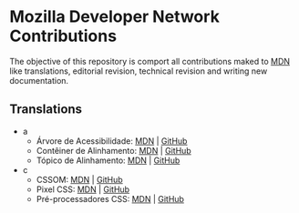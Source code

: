 # Mozilla Developer Network Contributions

The objective of this repository is comport all contributions maked to [MDN](https://developer.mozilla.org/) like translations, editorial revision, technical revision and writing new documentation.

## Translations
* a
	* Árvore de Acessibilidade: [MDN](https://developer.mozilla.org/pt-BR/docs/Glossario/arvore_de_acessibilidade) | [GitHub](./translate/glossary/a/acessibility_tree.md)
	* Contêiner de Alinhamento: [MDN](https://developer.mozilla.org/pt-BR/docs/Glossario/conteiner_de_alinhamento) | [GitHub](./translate/glossary/a/alignment_container.md)
	* Tópico de Alinhamento: [MDN](https://developer.mozilla.org/pt-BR/docs/Glossario/topico_de_alinhamento) | [GitHub](./translate/glossary/a/alignment_subject.md)
* c
	* CSSOM: [MDN](https://developer.mozilla.org/pt-BR/docs/Glossario/CSSOM) | [GitHub](./translate/glossary/c/CSSOM.md)
	* Pixel CSS: [MDN](https://developer.mozilla.org/pt-BR/docs/Glossario/CSS_pixel) | [GitHub](./translate/glossary/c/css_pixel.md)
	* Pré-processadores CSS: [MDN](https://developer.mozilla.org/pt-BR/docs/Glossario/CSS_preprocessor) | [GitHub](./translate/glossary/c/css_preprocessor.md)
